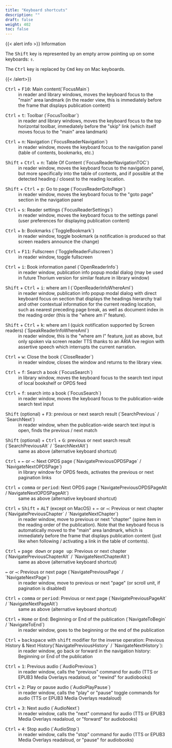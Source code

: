 ```yaml
---
title: "Keyboard shortcuts"
description: ""
draft: false
weight: 402
toc: false
---
```


{{< alert info >}}
Information

The <kbd>Shift</kbd> key is represented by an empty arrow pointing up on some keyboards: <kbd><b>&#x21E7;</b></kbd>. 

The <kbd>Ctrl</kbd> key is replaced by <kbd>Cmd</kbd> key on Mac keyboards.


{{< /alert>}}


<dl>
 <dt>  <kbd>Ctrl</kbd>  +  <kbd>F10</kbd>: Main content(`FocusMain`)</dt>
 <dd>in reader and library windows, moves the keyboard focus to the "main" area landmark (in the reader view, this is immediately before the frame that displays publication content)
 </dd>
</dl>
<dl>
 <dt>  <kbd>Ctrl</kbd>  +  <kbd>t</kbd>: Toolbar (`FocusToolbar`)</dt>
 <dd>in reader and library windows, moves the keyboard focus to the top horizontal toolbar, immediately before the "skip" link (which itself moves focus to the "main" area landmark)
 </dd>
</dl>
<dl>
 <dt>  <kbd>Ctrl</kbd>  +  <kbd>n</kbd>: Navigation (`FocusReaderNavigation`)</dt>
 <dd>in reader window, moves the keyboard focus to the navigation panel (table of contents, bookmarks, etc.)
 </dd>
</dl>
<dl>
 <dt>  <kbd>Shift</kbd>  +  <kbd>Ctrl</kbd>  +  <kbd>n</kbd>: Table Of Content (`FocusReaderNavigationTOC`)</dt>
 <dd>in reader window, moves the keyboard focus to the navigation panel, but more specifically into the table of contents, and if possible at the detected heading  / closest to the reading location.
 </dd>
</dl>
<dl>
 <dt>  <kbd>Shift</kbd>  +  <kbd>Ctrl</kbd>  +  <kbd>p</kbd>: Go to page (`FocusReaderGotoPage`)</dt>
 <dd>in reader window, moves the keyboard focus to the "goto page" section in the navigation panel
 </dd>
</dl>
<dl>
 <dt>  <kbd>Ctrl</kbd>  +  <kbd>s</kbd>: Reader settings (`FocusReaderSettings`)</dt>
 <dd>in reader window, moves the keyboard focus to the settings panel (user preferences for displaying publication content)
 </dd>
</dl>
<dl>
 <dt>  <kbd>Ctrl</kbd>  +  <kbd>b</kbd>: Bookmarks (`ToggleBookmark`)</dt>
 <dd>in reader window, toggle bookmark (a notification is produced so that screen readers announce the change)
 </dd>
</dl>
<dl>
 <dt>  <kbd>Ctrl</kbd>  +  <kbd>F11</kbd>: Fullscreen (`ToggleReaderFullscreen`)</dt>
 <dd>in reader window, toggle fullscreen
 </dd>
</dl>
<dl>
 <dt>  <kbd>Ctrl</kbd>  +  <kbd>i</kbd>: Book information panel (`OpenReaderInfo`)</dt>
 <dd>in reader window, publication info popup modal dialog (may be used in future Thorium version for similar feature in library window)
 </dd>
</dl>
<dl>
 <dt>  <kbd>Shift</kbd>  +  <kbd>Ctrl</kbd>  +  <kbd>i</kbd>: where am I (`OpenReaderInfoWhereAmI`)</dt>
 <dd>in reader window, publication info popup modal dialog with direct keyboard focus on section that displays the headings hierarchy trail and other contextual information for the current reading location, such as nearest preceding page break, as well as document index in the reading order (this is the "where am I" feature).
 </dd>
</dl>
<dl>
 <dt>  <kbd>Shift</kbd>  +  <kbd>Ctrl</kbd>  +  <kbd>k</kbd>: where am I (quick notification supported by Screen readers) (`SpeakReaderInfoWhereAmI`)</dt>
 <dd>in reader window, this is the "where am I" feature, just as above, but only spoken via screen reader TTS thanks to an ARIA live region with assertive speech which interrupts the current narration.
 </dd>
</dl>
<dl>
 <dt>  <kbd>Ctrl</kbd>  +  <kbd>w</kbd>: Close the book (`CloseReader`)</dt>
 <dd>in reader window, closes the window and returns to the library view.
 </dd>
</dl>
<dl>
 <dt>  <kbd>Ctrl</kbd>  +  <kbd>f</kbd>: Search a book (`FocusSearch`)</dt>
 <dd>in library window, moves the keyboard focus to the search text input of local bookshelf or OPDS feed
 </dd>
</dl>
<dl>
 <dt>  <kbd>Ctrl</kbd>  +  <kbd>f</kbd>: search into a book (`FocusSearch`)</dt>
 <dd>in reader window, moves the keyboard focus to the publication-wide search text input
 </dd>
</dl>
<dl>
 <dt>  <kbd>Shift</kbd> (optional) + <kbd>F3</kbd>: previous or next search result (`SearchPrevious` / `SearchNext`)</dt>
 <dd>in reader window, when the publication-wide search text input is open, finds the previous / next match
 </dd>
</dl>
<dl>
 <dt>  <kbd>Shift</kbd> (optional) + <kbd>Ctrl</kbd>  +  <kbd>G</kbd>: previous or next search result (`SearchPreviousAlt` / `SearchNextAlt`)</dt>
 <dd>same as above (alternative keyboard shortcut)
 </dd>
</dl>
<dl>
 <dt>  <kbd>Ctrl</kbd>  +  <kbd>&larr;</kbd> or <kbd>&rarr;</kbd>: Next OPDS page (`NavigatePreviousOPDSPage` / `NavigateNextOPDSPage`)</dt>
 <dd>in library window for OPDS feeds, activates the previous or next pagination links
 </dd>
</dl>
<dl>
 <dt>  <kbd>Ctrl</kbd>  +  <kbd>comma</kbd> or <kbd>period</kbd>: Next OPDS page (`NavigatePreviousOPDSPageAlt / NavigateNextOPDSPageAlt`)</dt>
 <dd>same as above (alternative keyboard shortcut)
 </dd>
</dl>
<dl>
 <dt>  <kbd>Ctrl</kbd>  +  <kbd>Shift</kbd>  +  <kbd>ALT</kbd> (except on MacOS) + <kbd>&larr;</kbd> or <kbd>&rarr;</kbd>: Previous or next chapter (`NavigatePreviousChapter` / `NavigateNextChapter`)</dt>
 <dd>in reader window, move to previous or next "chapter" (spine item in the reading order of the publication). Note that the keyboard focus is automatically moved to the "main" area landmark, which is immediately before the frame that displays publication content (just like when following / activating a link in the table of contents).
 </dd>
</dl>
<dl>
 <dt>  <kbd>Ctrl</kbd>  +  <kbd>page down</kbd> or <kbd>page up</kbd>: Previous or next chapter (`NavigatePreviousChapterAlt` / `NavigateNextChapterAlt`)</dt>
 <dd>same as above (alternative keyboard shortcut)
 </dd>
</dl>
<dl>
 <dt>  <kbd>&larr;</kbd> or <kbd>&rarr;</kbd>: Previous or next page (`NavigatePreviousPage` / `NavigateNextPage`)</dt>
 <dd>in reader window, move to previous or next "page" (or scroll unit, if pagination is disabled)
 </dd>
</dl>
<dl>
 <dt>  <kbd>Ctrl</kbd>  +  <kbd>comma</kbd> or <kbd>period</kbd>: Previous or next page (`NavigatePreviousPageAlt` / `NavigateNextPageAlt`)</dt>
 <dd>same as above (alternative keyboard shortcut)
 </dd>
</dl>
<dl>
 <dt>  <kbd>Ctrl</kbd>  +  <kbd>Home</kbd> or <kbd>End</kbd>: Beginning or End of the publication (`NavigateToBegin` / `NavigateToEnd`)</dt>
 <dd>in reader window, goes to the beginning or the end of the publication
 </dd>
</dl>
<dl>
 <dt>  <kbd>Ctrl</kbd>  +  <kbd>backspace</kbd> with <kbd>shift</kbd> modifier for the inverse operation: Previous History & Next History(`NavigatePreviousHistory` / `NavigateNextHistory`): </dt>
 <dd>in reader window, go back or forward in the navigation history: Beginning or End of the publication 
 </dd>
</dl>


<dl>
 <dt>  <kbd>Ctrl</kbd>  +  <kbd>1</kbd>: Previous audio (`AudioPrevious`)</dt>
 <dd>in reader window, calls the "previous" command for audio (TTS or EPUB3 Media Overlays readaloud, or "rewind" for audiobooks)
 </dd>
</dl>
<dl>
 <dt>  <kbd>Ctrl</kbd>  +  <kbd>2</kbd>: Play or pause audio (`AudioPlayPause`)</dt>
 <dd>in reader window, calls the "play" or "pause" toggle commands for audio (TTS or EPUB3 Media Overlays readaloud)
 </dd>
</dl>
<dl>
 <dt>  <kbd>Ctrl</kbd>  +  <kbd>3</kbd>: Next audio (`AudioNext`)</dt>
 <dd>in reader window, calls the "next" command for audio (TTS or EPUB3 Media Overlays readaloud, or "forward" for audiobooks)
 </dd>
</dl>
<dl>
 <dt>  <kbd>Ctrl</kbd>  +  <kbd>4</kbd>: Stop audio (`AudioStop`)</dt>
 <dd>in reader window, calls the "stop" command for audio (TTS or EPUB3 Media Overlays readaloud, or "pause" for audiobooks)
 </dd>
</dl>
